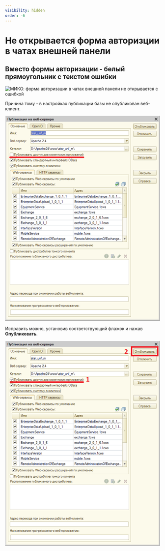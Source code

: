 ```yaml
---
visibility: hidden
order: -6
---
```


# Не открывается форма авторизции в чатах внешней панели
## Вместо формы авторизации - белый прямоугольник с текстом ошибки

<img class="miko-shadow img-zoomable"  
    src="/assets/faq/chat_avt/pub_yk_ne_obub.png"
    data-original="/assets/faq/chat_avt/pub_yk_ne_obub.png"
    srcset="/assets/faq/chat_avt/pub_yk_ne_obub_prev.png 1x, /assets/faq/chat_avt/pub_yk_ne_obub.png 2x" 
    alt="МИКО: форма авторизации в чатах внешней панели не открывается с ошибкой"
/> 

Причина тому - в настройках публикации базы не опубликован веб-клиент. 

<img class="miko-shadow"  
    src="/assets/faq/chat_avt/pub_ne_obub_0.png"
/> 

Исправить можно, установив соответствующий флажок и нажав **Опубликовать**.

<img class="miko-shadow"  
    src="/assets/faq/chat_avt/pub_ne_obub_isp.png"
/>